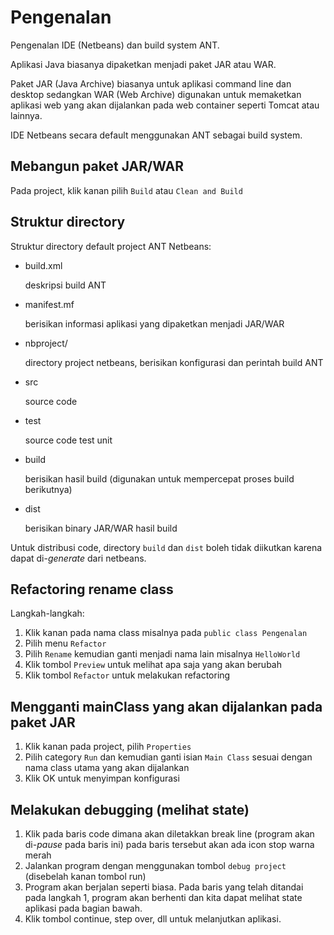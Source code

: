 # Pengenalan

Pengenalan IDE (Netbeans) dan build system ANT.

Aplikasi Java biasanya dipaketkan menjadi paket JAR atau WAR.

Paket JAR (Java Archive) biasanya untuk aplikasi command line dan desktop sedangkan WAR (Web Archive) digunakan untuk memaketkan aplikasi web yang akan dijalankan pada web container seperti Tomcat atau lainnya.

IDE Netbeans secara default menggunakan ANT sebagai build system.

## Mebangun paket JAR/WAR

Pada project, klik kanan pilih `Build` atau `Clean and Build`

## Struktur directory

Struktur directory default project ANT Netbeans:

- build.xml

  deskripsi build ANT

- manifest.mf
 
  berisikan informasi aplikasi yang dipaketkan menjadi JAR/WAR

- nbproject/

  directory project netbeans, berisikan konfigurasi dan perintah build ANT

- src

  source code

- test

  source code test unit

- build

  berisikan hasil build (digunakan untuk mempercepat proses build berikutnya)

- dist

  berisikan binary JAR/WAR hasil build

Untuk distribusi code, directory `build` dan `dist` boleh tidak diikutkan karena dapat di-*generate* dari netbeans.

## Refactoring rename class

Langkah-langkah:
1. Klik kanan pada nama class misalnya pada `public class Pengenalan`
2. Pilih menu `Refactor`
3. Pilih `Rename` kemudian ganti menjadi nama lain misalnya `HelloWorld`
4. Klik tombol `Preview` untuk melihat apa saja yang akan berubah
5. Klik tombol `Refactor` untuk melakukan refactoring

## Mengganti mainClass yang akan dijalankan pada paket JAR

1. Klik kanan pada project, pilih `Properties`
2. Pilih category `Run` dan kemudian ganti isian `Main Class` sesuai dengan nama class utama yang akan dijalankan
3. Klik OK untuk menyimpan konfigurasi

## Melakukan debugging (melihat state)

1. Klik pada baris code dimana akan diletakkan break line (program akan di-*pause* pada baris ini) pada baris tersebut akan ada icon stop warna merah
2. Jalankan program dengan menggunakan tombol `debug project` (disebelah kanan tombol run)
3. Program akan berjalan seperti biasa. Pada baris yang telah ditandai pada langkah 1, program akan berhenti dan kita dapat melihat state aplikasi pada bagian bawah.
4. Klik tombol continue, step over, dll untuk melanjutkan aplikasi.